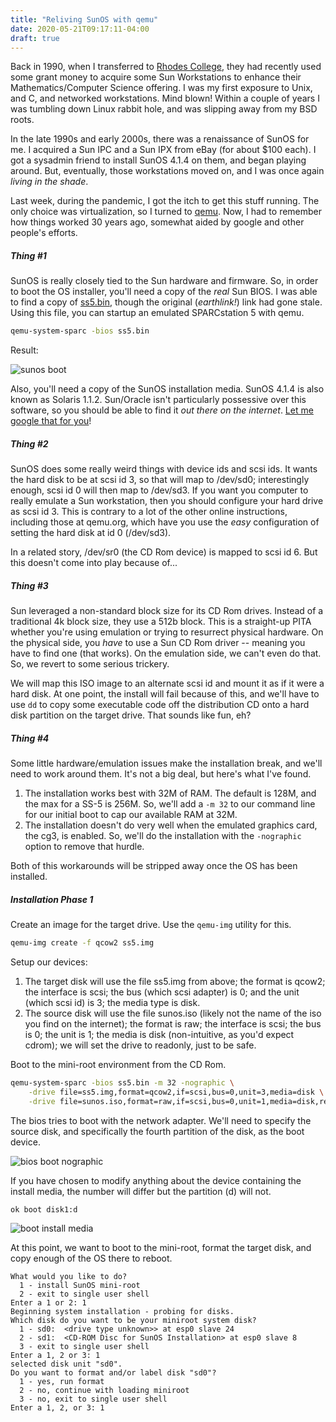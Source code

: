 ```yaml
---
title: "Reliving SunOS with qemu"
date: 2020-05-21T09:17:11-04:00
draft: true
---
```


Back in 1990, when I transferred to [Rhodes College](https://rhodes.edu), they had recently used some grant money to acquire some Sun Workstations to enhance their Mathematics/Computer Science offering. I was my first exposure to Unix, and C, and networked workstations. Mind blown! Within a couple of years I was tumbling down Linux rabbit hole, and was slipping away from my BSD roots.

In the late 1990s and early 2000s, there was a renaissance of SunOS for me. I acquired a Sun IPC and a Sun IPX from eBay (for about $100 each). I got a sysadmin friend to install SunOS 4.1.4 on them, and began playing around. But, eventually, those workstations moved on, and I was once again _living in the shade_.

Last week, during the pandemic, I got the itch to get this stuff running. The only choice was virtualization, so I turned to [qemu](https://qemu.org). Now, I had to remember how things worked 30 years ago, somewhat aided by google and other people's efforts.

##### Thing #1

SunOS is really closely tied to the Sun hardware and firmware. So, in order to boot the OS installer, you'll need a copy of the _real_ Sun BIOS. I was able to find a copy of [ss5.bin](/software/ss5.bin), though the original (_earthlink!_) link had gone stale. Using this file, you can startup an emulated SPARCstation 5 with qemu.

```bash
qemu-system-sparc -bios ss5.bin
```

Result:

![sunos boot](/img/sunos_screenshot_1.png)

Also, you'll need a copy of the SunOS installation media. SunOS 4.1.4 is also known as Solaris 1.1.2. Sun/Oracle isn't particularly possessive over this software, so you should be able to find it _out there on the internet_. [Let me google that for you](https://lmgtfy.com/?q=solaris+1.1.2+download)!

##### Thing #2

SunOS does some really weird things with device ids and scsi ids. It wants the hard disk to be at scsi id 3, so that will map to /dev/sd0; interestingly enough, scsi id 0 will then map to /dev/sd3. If you want you computer to really emulate a Sun workstation, then you should configure your hard drive as scsi id 3. This is contrary to a lot of the other online instructions, including those at qemu.org, which have you use the _easy_ configuration of setting the hard disk at id 0 (/dev/sd3).

In a related story, /dev/sr0 (the CD Rom device) is mapped to scsi id 6. But this doesn't come into play because of...

##### Thing #3

Sun leveraged a non-standard block size for its CD Rom drives. Instead of a traditional 4k block size, they use a 512b block. This is a straight-up PITA whether you're using emulation or trying to resurrect physical hardware. On the physical side, you _have_ to use a Sun CD Rom driver -- meaning you have to find one (that works). On the emulation side, we can't even do that. So, we revert to some serious trickery.

We will map this ISO image to an alternate scsi id and mount it as if it were a hard disk. At one point, the install will fail because of this, and we'll have to use `dd` to copy some executable code off the distribution CD onto a hard disk partition on the target drive. That sounds like fun, eh?

##### Thing #4

Some little hardware/emulation issues make the installation break, and we'll need to work around them. It's not a big deal, but here's what I've found.

1. The installation works best with 32M of RAM. The default is 128M, and the max for a SS-5 is 256M. So, we'll add a `-m 32` to our command line for our initial boot to cap our available RAM at 32M.
2. The installation doesn't do very well when the emulated graphics card, the cg3, is enabled. So, we'll do the installation with the `-nographic` option to remove that hurdle.

Both of this workarounds will be stripped away once the OS has been installed.

##### Installation Phase 1

Create an image for the target drive. Use the `qemu-img` utility for this.

```bash
qemu-img create -f qcow2 ss5.img
```

Setup our devices:

1. The target disk will use the file ss5.img from above; the format is qcow2; the interface is scsi; the bus (which scsi adapter) is 0; and the unit (which scsi id) is 3; the media type is disk.
2. The source disk will use the file sunos.iso (likely not the name of the iso you find on the internet); the format is raw; the interface is scsi; the bus is 0; the unit is 1; the media is disk (non-intuitive, as you'd expect cdrom); we will set the drive to readonly, just to be safe.

Boot to the mini-root environment from the CD Rom.

```bash
qemu-system-sparc -bios ss5.bin -m 32 -nographic \
    -drive file=ss5.img,format=qcow2,if=scsi,bus=0,unit=3,media=disk \
    -drive file=sunos.iso,format=raw,if=scsi,bus=0,unit=1,media=disk,readonly=on
```

The bios tries to boot with the network adapter. We'll need to specify the source disk, and specifically the fourth partition of the disk, as the boot device.

![bios boot nographic](/img/sunos_screenshot_2.png)

If you have chosen to modify anything about the device containing the install media, the number will differ but the partition (d) will not.
```bash
ok boot disk1:d
```

![boot install media](/img/sunos_screenshot_3.png)

At this point, we want to boot to the mini-root, format the target disk, and copy enough of the OS there to reboot.

```
What would you like to do?
  1 - install SunOS mini-root
  2 - exit to single user shell
Enter a 1 or 2: 1
Beginning system installation - probing for disks.
Which disk do you want to be your miniroot system disk?
  1 - sd0:  <drive type unknown>> at esp0 slave 24
  2 - sd1:  <CD-ROM Disc for SunOS Installation> at esp0 slave 8
  3 - exit to single user shell
Enter a 1, 2 or 3: 1
selected disk unit "sd0".
Do you want to format and/or label disk "sd0"?
  1 - yes, run format
  2 - no, continue with loading miniroot
  3 - no, exit to single user shell
Enter a 1, 2, or 3: 1
```

